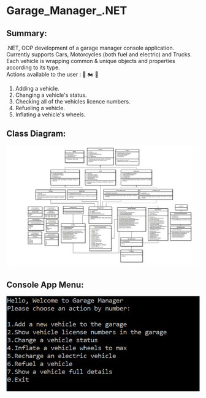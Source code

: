# Garage_Manager_.NET 

## Summary:
.NET, OOP development of a garage manager console application.  
Currently supports Cars, Motorcycles (both fuel and electric) and Trucks.  
Each vehicle  is wrapping common & unique objects and properties according to its type.  
Actions available  to the user :  🚗 🏍️ 🚚
1. Adding a vehicle.
2. Changing a vehicle's status.
3. Checking all of the vehicles licence numbers.
4. Refueling a vehicle.
5. Inflating a vehicle's wheels.

## Class Diagram:
![Garage Manager](https://github.com/nqoy/Garage-Manager-.NET/blob/main/%E2%80%8F%E2%80%8FGarage_Class_Diagram.JPG)

## Console App Menu:
![Garage Menu](https://github.com/nqoy/Garage-Manager-.NET/blob/main/GarageMenu.png)
